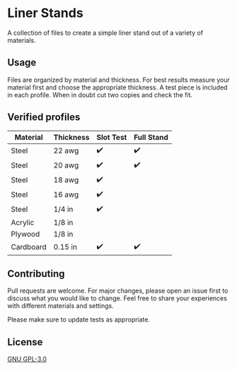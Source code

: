 # Liner Stands

A collection of files to create a simple liner stand out of a variety of materials.


## Usage

Files are organized by material and thickness. For best results measure your material first and choose the appropriate thickness. A test piece is included in each profile. When in doubt cut two copies and check the fit.

## Verified profiles

| Material | Thickness | Slot Test | Full Stand |
|---- | --- | --- | --- |
| Steel | 22 awg | ✔️ | ✔️ |
| Steel | 20 awg | ✔️ | ✔️ |
| Steel | 18 awg | ✔️ | |
| Steel | 16 awg | ✔️ | |
| Steel | 1/4 in | ✔️ | |
| Acrylic | 1/8 in | | |
| Plywood | 1/8 in | | |
| Cardboard | 0.15 in | ✔️ | ✔️ |


## Contributing

Pull requests are welcome. For major changes, please open an issue first
to discuss what you would like to change. Feel free to share your experiences with different materials and settings. 

Please make sure to update tests as appropriate.

## License

[GNU GPL-3.0](https://choosealicense.com/licenses/gpl-3.0/)
